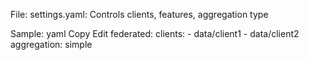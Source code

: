  File:
settings.yaml: Controls clients, features, aggregation type

 Sample:
yaml
Copy
Edit
federated:
  clients:
    - data/client1
    - data/client2
  aggregation: simple
